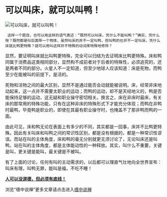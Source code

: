 可以叫床，就可以叫鸭！
====

			

                                                                    

![可以叫床，就可以叫鸭！](http://simg.sinajs.cn/blog7style/images/common/sg_trans.gif)

                                                                   

                                                                      
     这样一个题目，也可以用这样的语气表述：“既然可以叫床，凭什么不能叫鸭？”确实，凭什么呀？既然都是叫后面带一个物体，虽然叫床的并不一定叫鸭，但叫鸭的也并不一定叫床，凭什么床就比鸭更特殊？就可以用叫这样并不特殊的动词来特殊地修饰？

  
   显然，要证明叫床就比叫鸭更特殊，完全可以归结为去证明床比鸭更特殊。床和鸭同属于消费品这类相同部分，显然构不成前者对于后者的特殊性，必须追究的，还是两者不同的部分。火星人不一定知道，但至少地球人应该知道：床是死物，而鸭至少在能被叫的前提下，是活的。  
  
  死物和活物之间的最大区别，显然不是通过能否会动就能被说明。床，经常非床地动起来，这一点并不需要太职业的运动；而鸭的运动，却不是天经地义的，鸭是否能保持足够的运动，这无疑和职业操守密切相关。换言之，床在非床时最床，有关床的那常用的特殊功能，只有在这种非床的特殊形式下才能充分体现；而鸭在非鸭时最鸭，毕竟鸭是职业的，即使在其最有职业操守时，也掩盖不了那非鸭而鸭的一面。  
  
  由此可见，床和鸭无论在表面上有多少的不同，其实都是一回事，床并不比鸭更特殊。因此有关叫床和叫鸭之间的常识性区别，都是没有根据的，都是一种常识性谬误。而站在叫的主体角度，床和鸭的毫无分别就更无须讨论了，无论叫床还是叫鸭，站在叫的主体角度，都是主体能动性的一种释放。其实，叫什么不重要，关键是叫，更关键是能叫，最关键是不被叫。  
  
  有了上面的讨论，任何有叫的主动需求的，以后都可以理直气壮地向全世界宣布：叫床有理，叫鸭无罪，能叫是福，不吃不睡！

[**人可以没道德，但必须有底线！**](http://blog.sina.com.cn/u/486e105c010004yy)

浏览“缠中说禅”更多文章请点击进入[缠中说禅](http://blog.sina.com.cn/m/chzhshch)
